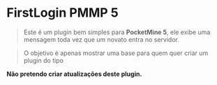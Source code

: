 # FirstLogin PMMP 5

> Este é um plugin bem simples para **PocketMine 5**, ele exibe uma mensagem toda vez que um novato entra no servidor.

> O objetivo é apenas mostrar uma base para quem quer criar um plugin do tipo

**Não pretendo criar atualizações deste plugin.**